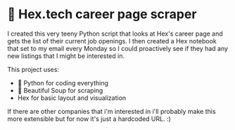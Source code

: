 # 🐍 Hex.tech career page scraper

I created this very teeny Python script that looks at Hex's career page and gets the list of their current job openings. I then created a Hex notebook that set to my email every Monday so I could proactively see if they had any new listings that I might be interested in. 

This project uses:
- 🐍 Python for coding everything
- 🥫 Beautiful Soup for scraping
- Hex for basic layout and visualization

If there are other companies that i'm interested in i'll probably make this more extensible but for now it's just a hardcoded URL. :) 

